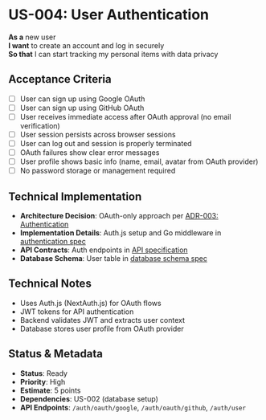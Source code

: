 # US-004: User Authentication

**As a** new user  
**I want** to create an account and log in securely  
**So that** I can start tracking my personal items with data privacy

## Acceptance Criteria

- [ ] User can sign up using Google OAuth
- [ ] User can sign up using GitHub OAuth
- [ ] User receives immediate access after OAuth approval (no email verification)
- [ ] User session persists across browser sessions
- [ ] User can log out and session is properly terminated
- [ ] OAuth failures show clear error messages
- [ ] User profile shows basic info (name, email, avatar from OAuth provider)
- [ ] No password storage or management required

## Technical Implementation

- **Architecture Decision**: OAuth-only approach per [ADR-003: Authentication](../../architecture/technical-decisions/adr-003-authentication.md)
- **Implementation Details**: Auth.js setup and Go middleware in [authentication spec](../../architecture/implementation-specs/authentication.md)
- **API Contracts**: Auth endpoints in [API specification](../../architecture/implementation-specs/api-specification.md#authentication)
- **Database Schema**: User table in [database schema spec](../../architecture/implementation-specs/database-schema.md)

## Technical Notes

- Uses Auth.js (NextAuth.js) for OAuth flows
- JWT tokens for API authentication
- Backend validates JWT and extracts user context
- Database stores user profile from OAuth provider

## Status & Metadata

- **Status**: Ready
- **Priority**: High
- **Estimate**: 5 points
- **Dependencies**: US-002 (database setup)
- **API Endpoints**: `/auth/oauth/google`, `/auth/oauth/github`, `/auth/user`
